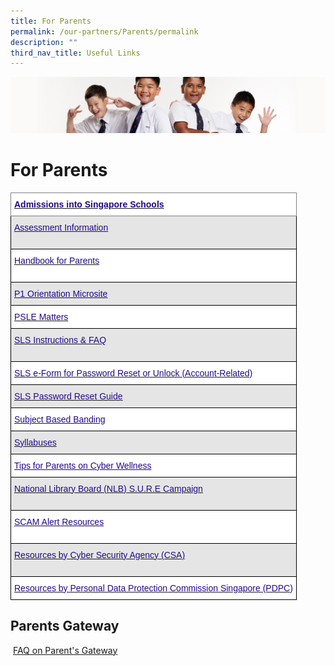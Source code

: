 ```yaml
---
title: For Parents
permalink: /our-partners/Parents/permalink
description: ""
third_nav_title: Useful Links
---
```

![](/images/Sub-banner2.jpg)

For Parents
===========

<style type="text/css">
.tg  {border-collapse:collapse;border-spacing:0;}
.tg td{border-color:black;border-style:solid;border-width:1px;font-family:Arial, sans-serif;font-size:14px;
  overflow:hidden;padding:10px 5px;word-break:normal;}
.tg th{border-color:black;border-style:solid;border-width:1px;font-family:Arial, sans-serif;font-size:14px;
  font-weight:normal;overflow:hidden;padding:10px 5px;word-break:normal;}
.tg .tg-p3qa{background-color:#FFF;color:#21088A;text-align:left;vertical-align:top}
.tg .tg-s1dc{background-color:#E5E5E5;color:#21088A;text-align:left;vertical-align:top}
.tg .tg-gsa6{background-color:#FFF;border-color:inherit;color:#21088A;font-weight:bold;text-align:left;vertical-align:top}
.tg .tg-c8d2{background-color:#E5E5E5;color:#21088A;text-align:left;text-decoration:underline;vertical-align:top}
</style>
<table class="tg">
<thead>
  <tr>
    <th class="tg-gsa6"><a href="https://www.moe.gov.sg/admissions"><span style="text-decoration:none;color:#21088A">Admissions into Singapore Schools</span></a><br></th>
  </tr>
</thead>
<tbody>
  <tr>
    <td class="tg-s1dc"><a href="https://acsj.moe.edu.sg/others/assessment-info"><span style="text-decoration:none;color:#21088A">Assessment Information</span></a><br><br></td>
  </tr>
  <tr>
    <td class="tg-p3qa"><a href="https://acsj.moe.edu.sg/qql/slot/u188/docs/General%20Information/Handbook%20for%20P1%20Parents_final.pdf"><span style="text-decoration:none;color:#21088A">Handbook for Parents</span></a><br><br></td>
  </tr>
  <tr>
    <td class="tg-s1dc"><a href="https://go.gov.sg/acsjp1orientation"><span style="text-decoration:none;color:#21088A">P1 Orientation Microsite</span></a><br></td>
  </tr>
  <tr>
    <td class="tg-p3qa"><a href="https://acsj.moe.edu.sg/our-partners/parents/psle-matters"><span style="text-decoration:none;color:#21088A">PSLE Matters</span></a><br></td>
  </tr>
  <tr>
    <td class="tg-s1dc"><a href="https://acsj.moe.edu.sg/qql/slot/u188/docs/Departments/ICT/SLS%20Instructions%20%20FAQs.pdf"><span style="text-decoration:none;color:#21088A">SLS Instructions &amp; FAQ</span></a><br><br></td>
  </tr>
  <tr>
    <td class="tg-p3qa"><a href="https://go.gov.sg/acsjsls" target="_blank" rel="noopener noreferrer"><span style="text-decoration:none;color:#21088A">SLS e-Form for Password Reset or Unlock (Account-Related)</span></a><br></td>
  </tr>
  <tr>
    <td class="tg-c8d2"><a href="https://acsj-moe-edu-sg-admin.cwp.sg/qql/slot/u188/docs/HBL/2021HBL/SLS%20Password%20Reset%20Students.pdf"><span style="text-decoration:none;color:#21088A">SLS Password Reset Guide</span></a><br></td>
  </tr>
  <tr>
    <td class="tg-p3qa"><a href="https://acsj-moe-edu-sg-admin.cwp.sg/qql/slot/u188/docs/Announcements%202021/MOE_SBB_ENG_revised%201%20Mar%202018.pdf"><span style="text-decoration:none;color:#21088A">Subject Based Banding</span></a></td>
  </tr>
  <tr>
    <td class="tg-s1dc"><a href="https://www.moe.gov.sg/education/syllabuses/"><span style="text-decoration:none;color:#21088A">Syllabuses</span></a><br></td>
  </tr>
  <tr>
    <td class="tg-p3qa"><a href="http://acsj.moe.edu.sg/departments/information-n-communications-technology/useful-links"><span style="text-decoration:none;color:#21088A">Tips for Parents on Cyber Wellness</span></a></td>
  </tr>
  <tr>
    <td class="tg-s1dc"><a href="http://www.nlb.gov.sg/sure/"><span style="text-decoration:none;color:#21088A">National Library Board (NLB) S.U.R.E Campaign</span></a>           <br><br></td>
  </tr>
  <tr>
    <td class="tg-p3qa"><a href="https://www.scamalert.sg/resources/videos"><span style="text-decoration:none;color:#21088A">SCAM Alert Resources</span></a><br><br></td>
  </tr>
  <tr>
    <td class="tg-s1dc"><a href="https://www.csa.gov.sg/gosafeonline"><span style="text-decoration:none;color:#21088A">Resources by Cyber Security Agency (CSA)</span></a><br><br></td>
  </tr>
  <tr>
    <td class="tg-p3qa"><a href="https://www.pdpc.gov.sg/resources/for-individuals"><span style="text-decoration:none;color:#21088A">Resources by Personal Data Protection Commission Singapore (PDPC</span></a>)</td>
  </tr>
</tbody>
</table>

Parents Gateway
---------------

 [FAQ on Parent's Gateway](https://acsj.moe.edu.sg/qql/slot/u376/FAQ%20on%20Parent's%20Gateway.pdf)